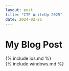 ```yaml
---
layout: post
title: "CTF WriteUp 2025"
date: 2024-02-25
---
```


# My Blog Post

{% include ios.md %}  
{% include windows.md %}  
